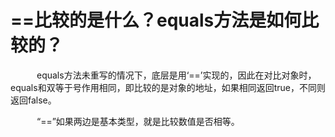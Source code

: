 
==比较的是什么？equals方法是如何比较的？
==============
&#8195;&#8195;&#8195;equals方法未重写的情况下，底层是用‘==’实现的，因此在对比对象时，equals和双等于号作用相同，即比较的是对象的地址，如果相同返回true，不同则返回false。 

&#8195;&#8195;&#8195;“==”如果两边是基本类型，就是比较数值是否相等。
